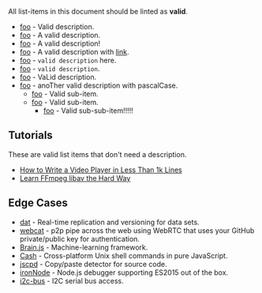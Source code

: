 All list-items in this document should be linted as **valid**.

- [foo](https://foo.com) - Valid description.
- [foo](https://foo.com) - A valid description.
- [foo](https://foo.com) - A valid description!
- [foo](https://foo.com) - A valid description with [link](http://bar.org).
- [foo](https://foo.com) - `valid description` here.
- [foo](https://foo.com) - `valid description`.
- [foo](https://foo.com) - VaLid description.
- [foo](https://foo.com) - anoTher valid description with pascalCase.
  - [foo](https://foo.com) - Valid sub-item.
  - [foo](https://foo.com) - Valid sub-item.
    - [foo](https://foo.com) - Valid sub-sub-item!!!!!

## Tutorials

These are valid list items that don't need a description.

- [How to Write a Video Player in Less Than 1k Lines](http://dranger.com/ffmpeg)
- [Learn FFmpeg libav the Hard Way](https://github.com/leandromoreira/ffmpeg-libav-tutorial)

## Edge Cases

- [dat](http://dat-data.com) - Real-time replication and versioning for data sets.
- [webcat](https://github.com/mafintosh/webcat) - p2p pipe across the web using WebRTC that uses your GitHub private/public key for authentication.
- [Brain.js](https://github.com/BrainJS/brain.js) - Machine-learning framework.
- [Cash](https://github.com/dthree/cash) - Cross-platform Unix shell commands in pure JavaScript.
- [jscpd](https://github.com/kucherenko/jscpd) - Copy/paste detector for source code.
- [ironNode](https://github.com/s-a/iron-node) - Node.js debugger supporting ES2015 out of the box.
- [i2c-bus](https://github.com/fivdi/i2c-bus) - I2C serial bus access.

<!--
TODO
- [`#node.js` on Freenode](http://webchat.freenode.net/?channels=node.js)
-->
